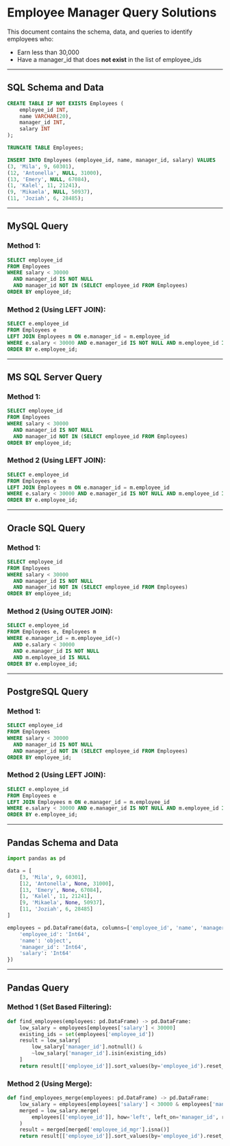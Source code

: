 
# Employee Manager Query Solutions

This document contains the schema, data, and queries to identify employees who:
- Earn less than 30,000
- Have a manager_id that does **not exist** in the list of employee_ids

---

## SQL Schema and Data

```sql
CREATE TABLE IF NOT EXISTS Employees (
    employee_id INT,
    name VARCHAR(20),
    manager_id INT,
    salary INT
);

TRUNCATE TABLE Employees;

INSERT INTO Employees (employee_id, name, manager_id, salary) VALUES
(3, 'Mila', 9, 60301),
(12, 'Antonella', NULL, 31000),
(13, 'Emery', NULL, 67084),
(1, 'Kalel', 11, 21241),
(9, 'Mikaela', NULL, 50937),
(11, 'Joziah', 6, 28485);
```

---

## MySQL Query

### Method 1:
```sql
SELECT employee_id
FROM Employees
WHERE salary < 30000
  AND manager_id IS NOT NULL
  AND manager_id NOT IN (SELECT employee_id FROM Employees)
ORDER BY employee_id;
```

### Method 2 (Using LEFT JOIN):
```sql
SELECT e.employee_id
FROM Employees e
LEFT JOIN Employees m ON e.manager_id = m.employee_id
WHERE e.salary < 30000 AND e.manager_id IS NOT NULL AND m.employee_id IS NULL
ORDER BY e.employee_id;
```

---

## MS SQL Server Query

### Method 1:
```sql
SELECT employee_id
FROM Employees
WHERE salary < 30000
  AND manager_id IS NOT NULL
  AND manager_id NOT IN (SELECT employee_id FROM Employees)
ORDER BY employee_id;
```

### Method 2 (Using LEFT JOIN):
```sql
SELECT e.employee_id
FROM Employees e
LEFT JOIN Employees m ON e.manager_id = m.employee_id
WHERE e.salary < 30000 AND e.manager_id IS NOT NULL AND m.employee_id IS NULL
ORDER BY e.employee_id;
```

---

## Oracle SQL Query

### Method 1:
```sql
SELECT employee_id
FROM Employees
WHERE salary < 30000
  AND manager_id IS NOT NULL
  AND manager_id NOT IN (SELECT employee_id FROM Employees)
ORDER BY employee_id;
```

### Method 2 (Using OUTER JOIN):
```sql
SELECT e.employee_id
FROM Employees e, Employees m
WHERE e.manager_id = m.employee_id(+)
  AND e.salary < 30000
  AND e.manager_id IS NOT NULL
  AND m.employee_id IS NULL
ORDER BY e.employee_id;
```

---

## PostgreSQL Query

### Method 1:
```sql
SELECT employee_id
FROM Employees
WHERE salary < 30000
  AND manager_id IS NOT NULL
  AND manager_id NOT IN (SELECT employee_id FROM Employees)
ORDER BY employee_id;
```

### Method 2 (Using LEFT JOIN):
```sql
SELECT e.employee_id
FROM Employees e
LEFT JOIN Employees m ON e.manager_id = m.employee_id
WHERE e.salary < 30000 AND e.manager_id IS NOT NULL AND m.employee_id IS NULL
ORDER BY e.employee_id;
```

---

## Pandas Schema and Data

```python
import pandas as pd

data = [
    [3, 'Mila', 9, 60301],
    [12, 'Antonella', None, 31000],
    [13, 'Emery', None, 67084],
    [1, 'Kalel', 11, 21241],
    [9, 'Mikaela', None, 50937],
    [11, 'Joziah', 6, 28485]
]

employees = pd.DataFrame(data, columns=['employee_id', 'name', 'manager_id', 'salary']).astype({
    'employee_id': 'Int64',
    'name': 'object',
    'manager_id': 'Int64',
    'salary': 'Int64'
})
```

---

## Pandas Query

### Method 1 (Set Based Filtering):
```python
def find_employees(employees: pd.DataFrame) -> pd.DataFrame:
    low_salary = employees[employees['salary'] < 30000]
    existing_ids = set(employees['employee_id'])
    result = low_salary[
        low_salary['manager_id'].notnull() &
        ~low_salary['manager_id'].isin(existing_ids)
    ]
    return result[['employee_id']].sort_values(by='employee_id').reset_index(drop=True)
```

### Method 2 (Using Merge):
```python
def find_employees_merge(employees: pd.DataFrame) -> pd.DataFrame:
    low_salary = employees[employees['salary'] < 30000 & employees['manager_id'].notnull()]
    merged = low_salary.merge(
        employees[['employee_id']], how='left', left_on='manager_id', right_on='employee_id', suffixes=('', '_mgr')
    )
    result = merged[merged['employee_id_mgr'].isna()]
    return result[['employee_id']].sort_values(by='employee_id').reset_index(drop=True)
```
